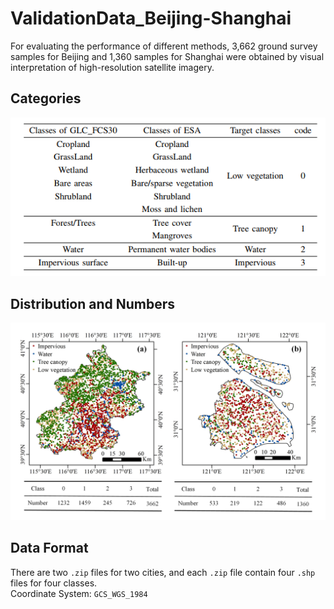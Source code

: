 # ValidationData_Beijing-Shanghai
For evaluating the performance of different methods, 3,662 ground survey samples for Beijing and 1,360 samples for Shanghai were obtained by visual interpretation of high-resolution satellite imagery. <br>
## Categories
![](https://github.com/cugbrs/ValidationData_Beijing-Shanghai/raw/master/img/Categories.png)
## Distribution and Numbers
![](https://github.com/cugbrs/ValidationData_Beijing-Shanghai/raw/master/img/Fig10.jpg)
## Data Format
There are two `.zip` files for two cities, and each `.zip` file contain four `.shp` files for four classes. <br>
Coordinate System: `GCS_WGS_1984`
